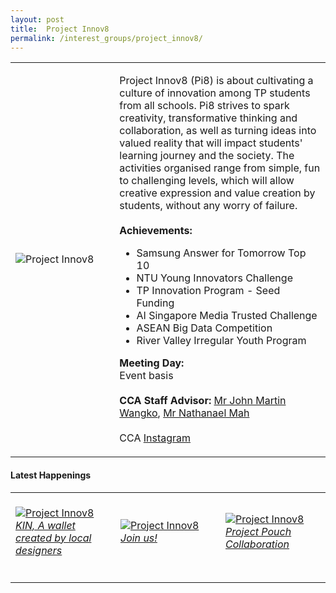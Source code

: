 ```yaml
---
layout: post
title:  Project Innov8
permalink: /interest_groups/project_innov8/
---
```


<div>
    <table>
        <tr>
            <td style="width:33%"><image src="/images/CCA-projectinnov8.png" style="display:block;margin-left:auto;margin-right:auto;" alt="Project Innov8"></image></td>
            <td>
                <p>
                    Project Innov8 (Pi8) is about cultivating a culture of innovation among TP students from all schools. Pi8 strives to spark creativity, transformative thinking and collaboration, as well as turning ideas into valued reality that will impact students' learning journey and the society. The activities organised range from simple, fun to challenging levels, which will allow creative expression and value creation by students, without any worry of failure.<br>
                    <br>
                    <b>Achievements:</b><br>
                </p>
                <ul>
                    <li>Samsung Answer for Tomorrow Top 10</li>
                    <li>NTU Young Innovators Challenge</li>
                    <li>TP Innovation Program - Seed Funding</li>
                    <li>AI Singapore Media Trusted Challenge</li>
                    <li>ASEAN Big Data Competition</li>
                    <li>River Valley Irregular Youth Program </li>
                </ul>
                <p>
                    <b>Meeting Day:</b><br>
                    Event basis<br>
                    <br>
                    <b>CCA Staff Advisor:</b> <a href="mailto:Martin_John@tp.edu.sg">Mr John Martin Wangko</a>, <a href="mailto:Nathanael_MAH@tp.edu.sg">Mr Nathanael Mah</a><br>
                    <br>
                    CCA <a href="https://www.instagram.com/projectinnov8/">Instagram</a>
                </p>
            </td>
        </tr>
    </table>
</div>

#### Latest Happenings

<div>
    <table>
        <tr>
            <td style="width:33%"><br>
                <a href="https://www.instagram.com/p/CN6LGlDnI5s/">
                    <image src="/images/CCA-pi8-ig4.png" style="display:block;margin-left:auto;margin-right:auto;" alt="Project Innov8">
                    <h6 style="margin-top:0%">KIN, A wallet created by local designers</h6>
                    </image>
                </a>
            </td>
            <td style="width:33%"><br>
                <a href="https://www.instagram.com/p/COOlFeIng7C/">
                    <image src="/images/CCA-pi8-ig5.png" style="display:block;margin-left:auto;margin-right:auto;" alt="Project Innov8">
                    <h6 style="margin-top:0%">Join us!</h6>
                    </image>
                </a>
            </td>
            <td style="width:33%"><br>
                <a href="https://www.instagram.com/p/CKK7hu6H0w-/">
                    <image src="/images/CCA-projectinnov8_IG1.png" style="display:block;margin-left:auto;margin-right:auto;" alt="Project Innov8">
                    <h6 style="margin-top:0%">Project Pouch Collaboration</h6>
                    </image>
                </a>
            </td>
        </tr>
    </table>
</div>
